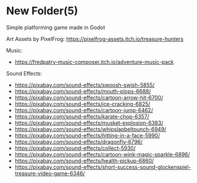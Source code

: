 # New Folder(5)

Simple platforming game made in Godot

Art Assets by PixelFrog:
https://pixelfrog-assets.itch.io/treasure-hunters

Music:
 - https://fredpatry-music-composer.itch.io/adventure-music-pack

Sound Effects:
 - https://pixabay.com/sound-effects/swoosh-swish-5855/
 - https://pixabay.com/sound-effects/mouth-plops-6688/
 - https://pixabay.com/sound-effects/cartoon-arrow-hit-6700/
 - https://pixabay.com/sound-effects/ice-cracking-6825/
 - https://pixabay.com/sound-effects/cartoon-jump-6462/
 - https://pixabay.com/sound-effects/karate-chop-6357/
 - https://pixabay.com/sound-effects/musket-explosion-6383/
 - https://pixabay.com/sound-effects/whipslapbeltpunch-6949/
 - https://pixabay.com/sound-effects/hitting-in-a-face-5990/
 - https://pixabay.com/sound-effects/dragonfly-6796/
 - https://pixabay.com/sound-effects/collect-5930/
 - https://pixabay.com/sound-effects/cartoon-wink-magic-sparkle-6896/
 - https://pixabay.com/sound-effects/health-pickup-6860/
 - https://pixabay.com/sound-effects/short-success-sound-glockenspiel-treasure-video-game-6346/
 